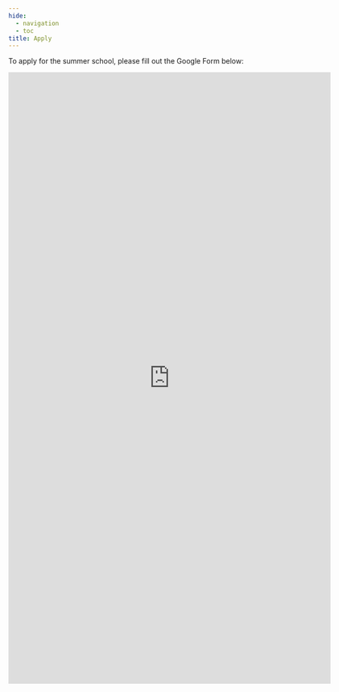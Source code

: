 ```yaml
---
hide:
  - navigation
  - toc
title: Apply
---
```


To apply for the summer school, please fill out the Google Form below:

<iframe src="https://docs.google.com/forms/d/e/1FAIpQLSfBRZbaqsGoxNsXu-ooLYWShbtwFn-SPxALAoW2iOAzfIxN_g/viewform?embedded=true" width="640" height="1216" frameborder="0" marginheight="0" marginwidth="0">Loading…</iframe>
